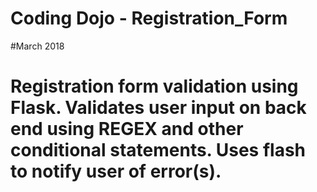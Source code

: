 # Coding Dojo -  Registration_Form
#March 2018
# Registration form validation using Flask. Validates user input on back end using REGEX and other conditional statements. Uses flash to notify user of error(s).

